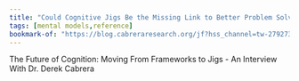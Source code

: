 ```yaml
---
title: "Could Cognitive Jigs Be the Missing Link to Better Problem Solving? An Interview With Dr. Derek Cabrera"
tags: [mental models,reference]
bookmark-of: "https://blog.cabreraresearch.org/jf?hss_channel=tw-27927330"
---
```

The Future of Cognition: Moving From Frameworks to Jigs - An Interview With Dr. Derek Cabrera